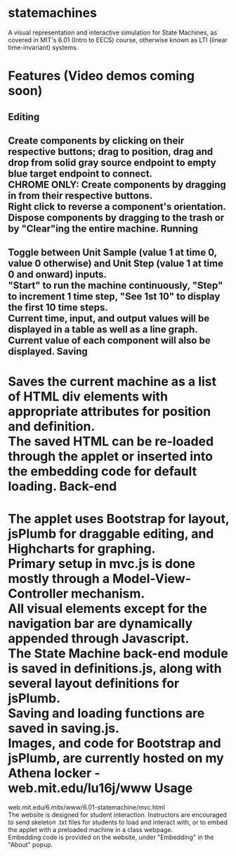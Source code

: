 statemachines
=============
A visual representation and interactive simulation for State Machines, as covered in MIT's 6.01 (Intro to EECS) course, otherwise known as LTI (linear time-invariant) systems.  

Features (Video demos coming soon)
============================
Editing
-------
Create components by clicking on their respective buttons; drag to position, drag and drop from solid gray source endpoint to empty blue target endpoint to connect.  
CHROME ONLY: Create components by dragging in from their respective buttons.  
Right click to reverse a component's orientation.  
Dispose components by dragging to the trash or by "Clear"ing the entire machine.
Running
-------
Toggle between Unit Sample (value 1 at time 0, value 0 otherwise) and Unit Step (value 1 at time 0 and onward) inputs.  
"Start" to run the machine continuously, "Step" to increment 1 time step, "See 1st 10" to display the first 10 time steps.  
Current time, input, and output values will be displayed in a table as well as a line graph.  
Current value of each component will also be displayed.
Saving
------
Saves the current machine as a list of HTML div elements with appropriate attributes for position and definition.  
The saved HTML can be re-loaded through the applet or inserted into the embedding code for default loading.
Back-end
========
The applet uses Bootstrap for layout, jsPlumb for draggable editing, and Highcharts for graphing.  
Primary setup in mvc.js is done mostly through a Model-View-Controller mechanism.  
All visual elements except for the navigation bar are dynamically appended through Javascript.  
The State Machine back-end module is saved in definitions.js, along with several layout definitions for jsPlumb.  
Saving and loading functions are saved in saving.js.  
Images, and code for Bootstrap and jsPlumb, are currently hosted on my Athena locker - web.mit.edu/lu16j/www
Usage
=====
web.mit.edu/6.mitx/www/6.01-statemachine/mvc.html  
The website is designed for student interaction. Instructors are encouraged to send skeleton .txt files for students to load and interact with, or to embed the applet with a preloaded machine in a class webpage.  
Embedding code is provided on the website, under "Embedding" in the "About" popup.
